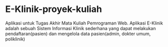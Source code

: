 # E-Klinik-proyek-kuliah
Aplikasi untuk Tugas Akhir Mata Kuliah Pemrograman Web. Aplikasi E-Klinik adalah sebuah Sistem Informasi Klinik sederhana yang dapat melakukan pendaftaran(pasien) dan mengelola data pasien(admin, dokter umum, poliklinik)
